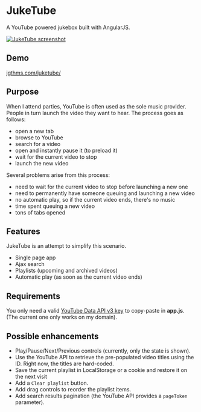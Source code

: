 JukeTube
========

A YouTube powered jukebox built with AngularJS.

[![JukeTube screenshot](https://raw.github.com/jgthms/juketube/master/juketube.png)](http://jgthms.com/juketube/)

## Demo

[jgthms.com/juketube/](http://jgthms.com/juketube/)

## Purpose

When I attend parties, YouTube is often used as the sole music provider. People in turn launch the video they want to hear. The process goes as follows:

* open a new tab
* browse to YouTube
* search for a video
* open and instantly pause it (to preload it)
* wait for the current video to stop
* launch the new video

Several problems arise from this process:

* need to wait for the current video to stop before launching a new one
* need to permanently have someone queuing and launching a new video
* no automatic play, so if the current video ends, there's no music
* time spent queuing a new video
* tons of tabs opened

## Features

JukeTube is an attempt to simplify this scenario.

* Single page app
* Ajax search
* Playlists (upcoming and archived videos)
* Automatic play (as soon as the current video ends)

## Requirements

You only need a valid [YouTube Data API v3 key](https://developers.google.com/youtube/v3/) to copy-paste in **app.js**. (The current one only works on my domain).

## Possible enhancements

* Play/Pause/Next/Previous controls (currently, only the state is shown).
* Use the YouTube API to retrieve the pre-populated video titles using the ID. Right now, the titles are hard-coded.
* Save the current playlist in LocalStorage or a cookie and restore it on the next visit
* Add a `Clear playlist` button.
* Add drag controls to reorder the playlist items.
* Add search results pagination (the YouTube API provides a `pageToken` parameter).
